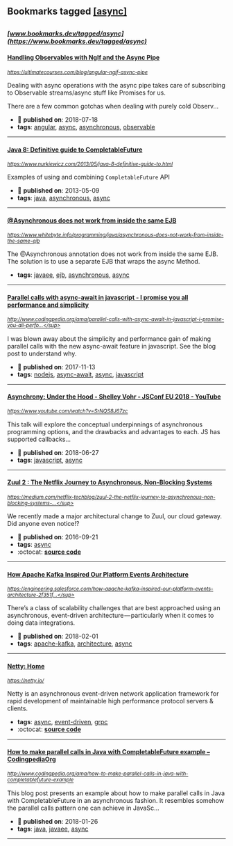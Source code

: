 ## Bookmarks tagged [[async]](https://www.bookmarks.dev?q=[async])

_<sup><sup>[www.bookmarks.dev/tagged/async](https://www.bookmarks.dev/tagged/async)</sup></sup>_
---
#### [Handling Observables with NgIf and the Async Pipe](https://ultimatecourses.com/blog/angular-ngif-async-pipe)
_<sup>https://ultimatecourses.com/blog/angular-ngif-async-pipe</sup>_

Dealing with async operations with the async pipe takes care of subscribing to Observable streams/async stuff like Promises for us.

There are a few common gotchas when dealing with purely cold Observ...
* :calendar: **published on**: 2018-07-18
* **tags**: [angular](../tagged/angular.md), [async](../tagged/async.md), [asynchronous](../tagged/asynchronous.md), [observable](../tagged/observable.md)
---
#### [Java 8: Definitive guide to CompletableFuture](https://www.nurkiewicz.com/2013/05/java-8-definitive-guide-to.html)
_<sup>https://www.nurkiewicz.com/2013/05/java-8-definitive-guide-to.html</sup>_

Examples of using and combining `CompletableFuture` API
* :calendar: **published on**: 2013-05-09
* **tags**: [java](../tagged/java.md), [asynchronous](../tagged/asynchronous.md), [async](../tagged/async.md)
---
#### [@Asynchronous does not work from inside the same EJB](https://www.whitebyte.info/programming/java/asynchronous-does-not-work-from-inside-the-same-ejb)
_<sup>https://www.whitebyte.info/programming/java/asynchronous-does-not-work-from-inside-the-same-ejb</sup>_

The @Asynchronous annotation does not work from inside the same EJB. The solution is to use a separate EJB that wraps the async Method.
* **tags**: [javaee](../tagged/javaee.md), [ejb](../tagged/ejb.md), [asynchronous](../tagged/asynchronous.md), [async](../tagged/async.md)
---
#### [Parallel calls with async-await in javascript - I promise you all performance and simplicity](http://www.codingpedia.org/ama/parallel-calls-with-async-await-in-javascript-i-promise-you-all-performance-and-simplicity)
_<sup>http://www.codingpedia.org/ama/parallel-calls-with-async-await-in-javascript-i-promise-you-all-perfo...</sup>_

I was blown away about the simplicity and performance gain of making parallel calls with the new async-await feature in javascript. See the blog post to understand why.
* :calendar: **published on**: 2017-11-13
* **tags**: [nodejs](../tagged/nodejs.md), [async-await](../tagged/async-await.md), [async](../tagged/async.md), [javascript](../tagged/javascript.md)
---
#### [Asynchrony: Under the Hood - Shelley Vohr - JSConf EU 2018 - YouTube](https://www.youtube.com/watch?v=SrNQS8J67zc)
_<sup>https://www.youtube.com/watch?v=SrNQS8J67zc</sup>_

This talk will explore the conceptual underpinnings of asynchronous programming options, and the drawbacks and advantages to each. JS has supported callbacks...
* :calendar: **published on**: 2018-06-27
* **tags**: [javascript](../tagged/javascript.md), [async](../tagged/async.md)
---
#### [Zuul 2 : The Netflix Journey to Asynchronous, Non-Blocking Systems](https://medium.com/netflix-techblog/zuul-2-the-netflix-journey-to-asynchronous-non-blocking-systems-45947377fb5c)
_<sup>https://medium.com/netflix-techblog/zuul-2-the-netflix-journey-to-asynchronous-non-blocking-systems-...</sup>_

We recently made a major architectural change to Zuul, our cloud gateway. Did anyone even notice!?
* :calendar: **published on**: 2016-09-21
* **tags**: [async](../tagged/async.md)
* :octocat: **[source code](https://github.com/netflix/zuul/)**
---
#### [How Apache Kafka Inspired Our Platform Events Architecture](https://engineering.salesforce.com/how-apache-kafka-inspired-our-platform-events-architecture-2f351fe4cf63)
_<sup>https://engineering.salesforce.com/how-apache-kafka-inspired-our-platform-events-architecture-2f351f...</sup>_

There’s a class of scalability challenges that are best approached using an asynchronous, event-driven architecture — particularly when it comes to doing data integrations.
* :calendar: **published on**: 2018-02-01
* **tags**: [apache-kafka](../tagged/apache-kafka.md), [architecture](../tagged/architecture.md), [async](../tagged/async.md)
---
#### [Netty: Home](https://netty.io/)
_<sup>https://netty.io/</sup>_

Netty is an asynchronous event-driven network application framework for rapid development of maintainable high performance protocol servers & clients.
* **tags**: [async](../tagged/async.md), [event-driven](../tagged/event-driven.md), [grpc](../tagged/grpc.md)
* :octocat: **[source code](https://github.com/netty/netty)**
---
#### [How to make parallel calls in Java with CompletableFuture example – CodingpediaOrg](http://www.codingpedia.org/ama/how-to-make-parallel-calls-in-java-with-completablefuture-example)
_<sup>http://www.codingpedia.org/ama/how-to-make-parallel-calls-in-java-with-completablefuture-example</sup>_

This blog post presents an example about how to make parallel calls in Java with CompletableFuture in an asynchronous fashion. It resembles somehow the parallel calls pattern one can achieve in JavaSc...
* :calendar: **published on**: 2018-01-26
* **tags**: [java](../tagged/java.md), [javaee](../tagged/javaee.md), [async](../tagged/async.md)
---
